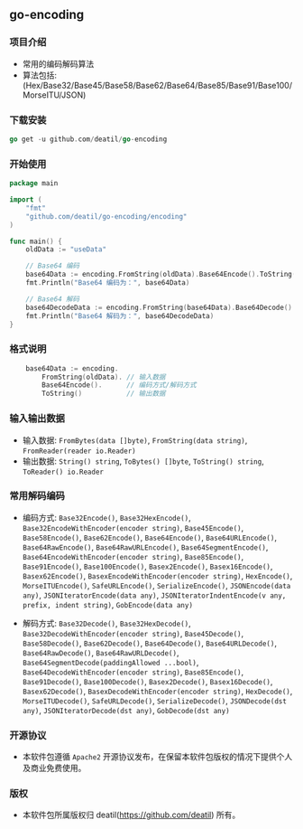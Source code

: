 ## go-encoding


### 项目介绍

*  常用的编码解码算法
*  算法包括: (Hex/Base32/Base45/Base58/Base62/Base64/Base85/Base91/Base100/MorseITU/JSON)


### 下载安装

~~~go
go get -u github.com/deatil/go-encoding
~~~


### 开始使用

~~~go
package main

import (
    "fmt"
    "github.com/deatil/go-encoding/encoding"
)

func main() {
    oldData := "useData"

    // Base64 编码
    base64Data := encoding.FromString(oldData).Base64Encode().ToString()
    fmt.Println("Base64 编码为：", base64Data)

    // Base64 解码
    base64DecodeData := encoding.FromString(base64Data).Base64Decode().ToString()
    fmt.Println("Base64 解码为：", base64DecodeData)
}
~~~


### 格式说明

~~~go
    base64Data := encoding.
        FromString(oldData). // 输入数据
        Base64Encode().      // 编码方式/解码方式
        ToString()           // 输出数据
~~~


### 输入输出数据

*  输入数据:
`FromBytes(data []byte)`, `FromString(data string)`, `FromReader(reader io.Reader)`
*  输出数据:
`String() string`, `ToBytes() []byte`, `ToString() string`, `ToReader() io.Reader`


### 常用解码编码

*  编码方式:
`Base32Encode()`, `Base32HexEncode()`, `Base32EncodeWithEncoder(encoder string)`,
`Base45Encode()`,
`Base58Encode()`,
`Base62Encode()`,
`Base64Encode()`, `Base64URLEncode()`, `Base64RawEncode()`, `Base64RawURLEncode()`, `Base64SegmentEncode()`, `Base64EncodeWithEncoder(encoder string)`,
`Base85Encode()`,
`Base91Encode()`,
`Base100Encode()`,
`Basex2Encode()`, `Basex16Encode()`, `Basex62Encode()`, `BasexEncodeWithEncoder(encoder string)`,
`HexEncode()`,
`MorseITUEncode()`,
`SafeURLEncode()`,
`SerializeEncode()`,
`JSONEncode(data any)`, `JSONIteratorEncode(data any)`, `JSONIteratorIndentEncode(v any, prefix, indent string)`,
`GobEncode(data any)`

*  解码方式:
`Base32Decode()`, `Base32HexDecode()`, `Base32DecodeWithEncoder(encoder string)`,
`Base45Decode()`,
`Base58Decode()`,
`Base62Decode()`,
`Base64Decode()`, `Base64URLDecode()`, `Base64RawDecode()`, `Base64RawURLDecode()`, `Base64SegmentDecode(paddingAllowed ...bool)`, `Base64DecodeWithEncoder(encoder string)`,
`Base85Encode()`,
`Base91Decode()`,
`Base100Decode()`,
`Basex2Decode()`, `Basex16Decode()`, `Basex62Decode()`, `BasexDecodeWithEncoder(encoder string)`,
`HexDecode()`,
`MorseITUDecode()`,
`SafeURLDecode()`,
`SerializeDecode()`,
`JSONDecode(dst any)`, `JSONIteratorDecode(dst any)`,
`GobDecode(dst any)`


### 开源协议

*  本软件包遵循 `Apache2` 开源协议发布，在保留本软件包版权的情况下提供个人及商业免费使用。


### 版权

*  本软件包所属版权归 deatil(https://github.com/deatil) 所有。
